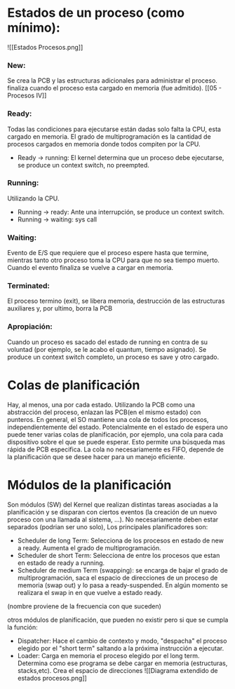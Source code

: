 # Estados de un proceso (como mínimo):
![[Estados Procesos.png]]

### New: 
Se crea la PCB y las estructuras adicionales para administrar el proceso. finaliza cuando el proceso esta cargado en memoria (fue admitido). [[05 - Procesos IV]]

### Ready: 
Todas las condiciones para ejecutarse están dadas solo falta la CPU, esta cargado en memoria. El grado de multiprogramación es la cantidad de procesos cargados en memoria donde todos compiten por la CPU.
- Ready -> running: El kernel determina que un proceso debe ejecutarse, se produce un context switch, no preempted.

### Running:  
Utilizando la CPU.
- Running -> ready: Ante una interrupción, se produce un context switch.
- Running -> waiting: sys call

### Waiting: 
Evento de E/S que requiere que el proceso espere hasta que termine, mientras tanto otro proceso toma la CPU para que no sea tiempo muerto. Cuando el evento finaliza se vuelve a cargar en memoria.

### Terminated: 
El proceso termino (exit), se libera memoria, destrucción de las estructuras auxiliares y, por ultimo, borra la PCB

### Apropiación:
Cuando un proceso es sacado del estado de running en contra de su voluntad (por ejemplo, se le acabo el quantum, tiempo asignado). Se produce un context switch completo, un proceso es save y otro cargado.
# Colas de planificación
Hay, al menos, una por cada estado. Utilizando la PCB como una abstracción del proceso, enlazan las PCB(en el mismo estado) con punteros. En general, el SO mantiene una cola de todos los procesos, independientemente del estado. 
Potencialmente en el estado de espera uno puede tener varias colas de planificación, por ejemplo, una cola para cada dispositivo sobre el que se puede esperar. Esto permite una búsqueda mas rápida de PCB especifica.
La cola no necesariamente es FIFO, depende de la planificación que se desee hacer para un manejo eficiente.

# Módulos de la planificación
Son módulos (SW) del Kernel que realizan distintas tareas asociadas a la planificación y se disparan con ciertos eventos (la creación de un nuevo proceso con una llamada al sistema, ...).
No necesariamente deben estar separados (podrian ser uno solo), Los principales planificadores son:
- Scheduler de long Term: Selecciona de los procesos en estado de new a ready. Aumenta el grado de multiprogramación. 
- Scheduler de short Term: Selecciona de entre los procesos que estan en estado de ready a running.
- Scheduler de medium Term (swapping): se encarga de bajar el grado de multiprogramación, saca el espacio de direcciones de un proceso de memoria (swap out) y lo pasa a ready-suspended. En algún momento se realizara el swap in en que vuelve a estado ready. 

(nombre proviene de la frecuencia con que suceden)

otros módulos de planificación, que pueden no existir pero si que se cumpla la función: 
- Dispatcher: Hace el cambio de contexto y modo, "despacha" el proceso elegido por el "short term" saltando a la próxima instrucción a ejecutar.
- Loader: Carga en memoria el proceso elegido por el long term. Determina como ese programa se debe cargar en memoria (estructuras, stacks,etc). Crea el espacio de direcciones
![[Diagrama extendido de estados procesos.png]]